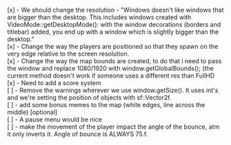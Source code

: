 [x] - We should change the resolution - "Windows doesn't like windows that are bigger than the desktop. This includes windows created with VideoMode::getDesktopMode(): with the window decorations (borders and titlebar) added, you end up with a window which is slightly bigger than the desktop."  
[x] - Change the way the players are positioned so that they spawn
    on the very edge relative to the screen resolution.  
[x] - Change the way the map bounds are created, to do that i need to pass the window and replace
    1080/1920 with window.getGlobalBounds(); (the current method doesn't work if someone uses a different res
    than FullHD  
[x] - Need to add a score system  
[ ] - Remove the warnings wherever we use window.getSize().
    It uses int's and we're setting the position of objects with sf::Vector2f.  
[ ] - add some bonus memes to the map (white edges, line across the middle) [optional]  
[ ] - A pause menu would be nice  
[ ] - make the movement of the player impact the angle of the bounce, atm it only inverts it.
    Angle of bounce is ALWAYS 75.f.  


